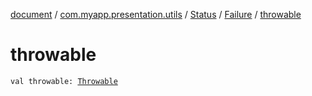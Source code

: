 [document](../../../index.md) / [com.myapp.presentation.utils](../../index.md) / [Status](../index.md) / [Failure](index.md) / [throwable](./throwable.md)

# throwable

`val throwable: `[`Throwable`](https://kotlinlang.org/api/latest/jvm/stdlib/kotlin/-throwable/index.html)